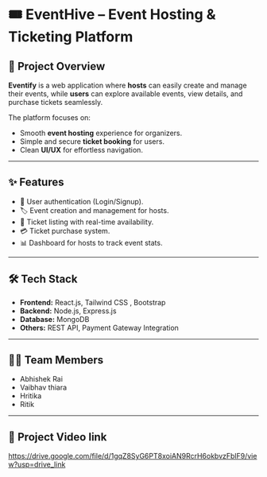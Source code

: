 # 🎟️ EventHive – Event Hosting & Ticketing Platform  

## 📌 Project Overview  
**Eventify** is a web application where **hosts** can easily create and manage their events, while **users** can explore available events, view details, and purchase tickets seamlessly.  

The platform focuses on:  
- Smooth **event hosting** experience for organizers.  
- Simple and secure **ticket booking** for users.  
- Clean **UI/UX** for effortless navigation.  

---

## ✨ Features  
- 🔑 User authentication (Login/Signup).  
- 🏷️ Event creation and management for hosts.  
- 🎫 Ticket listing with real-time availability.  
- 💳 Ticket purchase system.  
- 📊 Dashboard for hosts to track event stats.  

---

## 🛠️ Tech Stack  
- **Frontend:** React.js, Tailwind CSS  , Bootstrap
- **Backend:** Node.js, Express.js  
- **Database:** MongoDB  
- **Others:** REST API, Payment Gateway Integration  

---

## 👨‍💻 Team Members  
- Abhishek Rai  
- Vaibhav thiara  
- Hritika  
- Ritik

---


## 📂 Project Video link
https://drive.google.com/file/d/1gqZ8SyG6PT8xoiAN9RcrH6okbvzFblF9/view?usp=drive_link 



